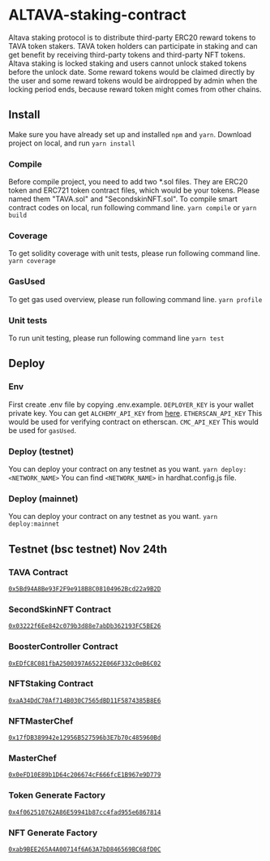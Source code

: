 # ALTAVA-staking-contract

Altava staking protocol is to distribute third-party ERC20 reward tokens to TAVA token stakers.
TAVA token holders can participate in staking and can get benefit by receiving third-party tokens and third-party NFT tokens.
Altava staking is locked staking and users cannot unlock staked tokens before the unlock date.
Some reward tokens would be claimed directly by the user and some reward tokens would be airdropped by admin when the locking period ends, because reward token might comes from other chains.

## Install

Make sure you have already set up and installed `npm` and `yarn`.
Download project on local, and run `yarn install`

### Compile

Before compile project, you need to add two \*.sol files. They are ERC20 token and ERC721 token contract files, which would be your tokens.
Please named them "TAVA.sol" and "SecondskinNFT.sol".
To compile smart contract codes on local, run following command line.
`yarn compile` or `yarn build`

### Coverage

To get solidity coverage with unit tests, please run following command line.
`yarn coverage`

### GasUsed

To get gas used overview, please run following command line.
`yarn profile`

### Unit tests

To run unit testing, please run following command line
`yarn test`

## Deploy

### Env

First create .env file by copying .env.example.
`DEPLOYER_KEY` is your wallet private key.
You can get `ALCHEMY_API_KEY` from [here](https://www.alchemy.com/).
`ETHERSCAN_API_KEY` This would be used for verifying contract on etherscan.
`CMC_API_KEY` This would be used for `gasUsed`.

### Deploy (testnet)

You can deploy your contract on any testnet as you want.
`yarn deploy:<NETWORK_NAME>`
You can find `<NETWORK_NAME>` in hardhat.config.js file.

### Deploy (mainnet)

You can deploy your contract on any testnet as you want.
`yarn deploy:mainnet`

## Testnet (bsc testnet) Nov 24th

### TAVA Contract

[`0x5Bd94A8Be93F2F9e918B8C08104962Bcd22a9B2D`](https://testnet.bscscan.com/address/0x5Bd94A8Be93F2F9e918B8C08104962Bcd22a9B2D)

### SecondSkinNFT Contract

[`0x03222f6Ee842c079b3d88e7abDb362193FC5BE26`](https://testnet.bscscan.com/address/0x03222f6Ee842c079b3d88e7abDb362193FC5BE26)

### BoosterController Contract

[`0xEDfC8C081fbA2500397A6522E066F332c0eB6C02`](https://testnet.bscscan.com/address/0xEDfC8C081fbA2500397A6522E066F332c0eB6C02)

### NFTStaking Contract

[`0xaA34DdC70Af714B030C7565dBD11F5874385B8E6`](https://testnet.bscscan.com/address/0xaA34DdC70Af714B030C7565dBD11F5874385B8E6)

### NFTMasterChef

[`0x17fDB389942e12956B527596b3E7b70c485960Bd`](https://testnet.bscscan.com/address/0x17fDB389942e12956B527596b3E7b70c485960Bd)

### MasterChef

[`0x0eFD10E89b1D64c206674cF666fcE1B967e9D779`](https://testnet.bscscan.com/address/0x0eFD10E89b1D64c206674cF666fcE1B967e9D779)

### Token Generate Factory

[`0x4f062510762A86E59941b87cc4fad955e6867814`](https://testnet.bscscan.com/address/0x4f062510762A86E59941b87cc4fad955e6867814)

### NFT Generate Factory

[`0xab9BEE265A4A00714f6A63A7bD846569BC68fD0C`](https://testnet.bscscan.com/address/0xab9BEE265A4A00714f6A63A7bD846569BC68fD0C)
